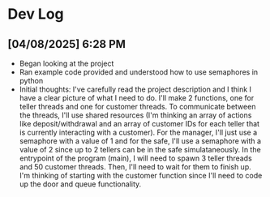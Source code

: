 # Dev Log

## [04/08/2025] 6:28 PM

- Began looking at the project
- Ran example code provided and understood how to use semaphores in python
- Initial thoughts: I've carefully read the project description and I think I have a clear picture of what I need to do. I'll make 2 functions, one for teller threads and one for customer threads. To communicate between the threads, I'll use shared resources (I'm thinking an array of actions like deposit/withdrawal and an array of customer IDs for each teller that is currently interacting with a customer). For the manager, I'll just use a semaphore with a value of 1 and for the safe, I'll use a semaphore with a value of 2 since up to 2 tellers can be in the safe simulataneously. In the entrypoint of the program (main), I will need to spawn 3 teller threads and 50 customer threads. Then, I'll need to wait for them to finish up. I'm thinking of starting with the customer function since I'll need to code up the door and queue functionality.
